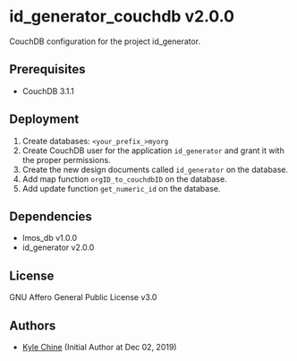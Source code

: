 # id_generator_couchdb v2.0.0

CouchDB configuration for the project id_generator.

## Prerequisites

* CouchDB 3.1.1

## Deployment

1. Create databases: `<your_prefix_>myorg`
2. Create CouchDB user for the application `id_generator` and grant it with the proper permissions.
3. Create the new design documents called `id_generator` on the database.
4. Add map function `orgID_to_couchdbID` on the database.
5. Add update function `get_numeric_id` on the database.

## Dependencies

- lmos_db      v1.0.0
- id_generator v2.0.0

## License

GNU Affero General Public License v3.0

## Authors

* [Kyle Chine](https://www.kylechine.name) (Initial Author at Dec 02, 2019)

